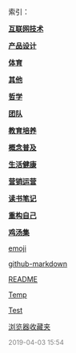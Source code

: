  索引：


**[互联网技术](/互联网技术/index.md)**

**[产品设计](/产品设计/index.md)**

**[体育](/体育/index.md)**

**[其他](/其他/index.md)**

**[哲学](/哲学/index.md)**

**[团队](/团队/index.md)**

**[教育培养](/教育培养/index.md)**

**[概念普及](/概念普及/index.md)**

**[生活健康](/生活健康/index.md)**

**[营销运营](/营销运营/index.md)**

**[读书笔记](/读书笔记/index.md)**

**[重构自己](/重构自己/index.md)**

**[鸡汤集](/鸡汤集/index.md)**

[emoji](/emoji.md)

[github-markdown](/github-markdown.md)

[README](/README.md)

[Temp](/Temp.md)

[Test](/Test.md)

[浏览器收藏夹](/浏览器收藏夹.md)


<font size=2 color='grey'> 2019-04-03 15:54 </font>